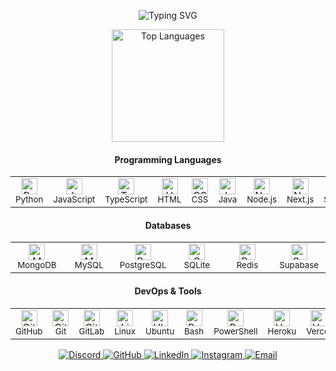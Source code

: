 
<p align="center">
  <img src="https://readme-typing-svg.demolab.com?font=Fira+Code&weight=600&size=21&duration=3000&pause=1000&color=3F8AFF&center=true&vCenter=true&random=false&width=600&lines=Welcome+to+my+GitHub+Profile!;Python+Developer+and+Automation+Engineer;Full-Stack+Web+and+AI+Developer;Software+Engineer+(Python+and+AI);Tech+Innovator+/+Product+Developer" alt="Typing SVG" />
</p>
<div align="center">
<!-- Top Languages -->
<img src="https://github-readme-stats.vercel.app/api/top-langs/?username=brutalharsh&layout=compact&hide_border=true&title_color=3F8AFF&text_color=c9d1d9&bg_color=0d1117&hide=Rust,Jinja,java,ruby,php,c%2B%2B,c%23,go,objective-c&langs_count=8" alt="Top Languages" height="180" />
</div>
<!-- Skills Section -->
<div align="center">
  <!-- Programming Languages -->
  <h4 align="center">Programming Languages</h4>
  <table align="center">
    <tr>
      <td align="center" width="70">
        <img src="https://skillicons.dev/icons?i=python" alt="Python" width="26" height="26" />
        <br><sub>Python</sub>
      </td>
      <td align="center" width="70">
        <img src="https://skillicons.dev/icons?i=js" alt="JavaScript" width="26" height="26" />
        <br><sub>JavaScript</sub>
      </td>
      <td align="center" width="70">
        <img src="https://skillicons.dev/icons?i=ts" alt="TypeScript" width="26" height="26" />
        <br><sub>TypeScript</sub>
      </td>
      <td align="center" width="70">
        <img src="https://skillicons.dev/icons?i=html" alt="HTML" width="26" height="26" />
        <br><sub>HTML</sub>
      </td>
      <td align="center" width="70">
        <img src="https://skillicons.dev/icons?i=css" alt="CSS" width="26" height="26" />
        <br><sub>CSS</sub>
      </td>
      <td align="center" width="70">
        <img src="https://skillicons.dev/icons?i=java" alt="Java" width="26" height="26" />
        <br><sub>Java</sub>
      </td>
      <td align="center" width="70">
        <img src="https://skillicons.dev/icons?i=nodejs" alt="Node.js" width="26" height="26" />
        <br><sub>Node.js</sub>
      </td>
      <td align="center" width="70">
        <img src="https://skillicons.dev/icons?i=nextjs" alt="Next.js" width="26" height="26" />
        <br><sub>Next.js</sub>
      </td>
      <td align="center" width="70">
        <img src="https://skillicons.dev/icons?i=swift" alt="Swift" width="26" height="26" />
        <br><sub>Swift</sub>
      </td>
      <td align="center" width="70">
        <img src="https://skillicons.dev/icons?i=kotlin" alt="Kotlin" width="26" height="26" />
        <br><sub>Kotlin</sub>
      </td>
    </tr>
  </table>
  <!-- Databases -->
  <h4 align="center">Databases</h4>
  <table align="center">
    <tr>
      <td align="center" width="70">
        <img src="https://skillicons.dev/icons?i=mongodb" alt="MongoDB" width="26" height="26" />
        <br><sub>MongoDB</sub>
      </td>
      <td align="center" width="70">
        <img src="https://skillicons.dev/icons?i=mysql" alt="MySQL" width="26" height="26" />
        <br><sub>MySQL</sub>
      </td>
      <td align="center" width="70">
        <img src="https://skillicons.dev/icons?i=postgres" alt="PostgreSQL" width="26" height="26" />
        <br><sub>PostgreSQL</sub>
      </td>
      <td align="center" width="70">
        <img src="https://skillicons.dev/icons?i=sqlite" alt="SQLite" width="26" height="26" />
        <br><sub>SQLite</sub>
      </td>
      <td align="center" width="70">
        <img src="https://skillicons.dev/icons?i=redis" alt="Redis" width="26" height="26" />
        <br><sub>Redis</sub>
      </td>
      <td align="center" width="70">
        <img src="https://skillicons.dev/icons?i=supabase" alt="Supabase" width="26" height="26" />
        <br><sub>Supabase</sub>
      </td>
    </tr>
  </table>
  <!-- DevOps & Tools -->
  <h4 align="center">DevOps & Tools</h4>
  <table align="center">
    <tr>
      <td align="center" width="70">
        <img src="https://skillicons.dev/icons?i=github" alt="GitHub" width="26" height="26" />
        <br><sub>GitHub</sub>
      </td>
      <td align="center" width="70">
        <img src="https://skillicons.dev/icons?i=git" alt="Git" width="26" height="26" />
        <br><sub>Git</sub>
      </td>
      <td align="center" width="70">
        <img src="https://skillicons.dev/icons?i=gitlab" alt="GitLab" width="26" height="26" />
        <br><sub>GitLab</sub>
      </td>
      <td align="center" width="70">
        <img src="https://skillicons.dev/icons?i=linux" alt="Linux" width="26" height="26" />
        <br><sub>Linux</sub>
      </td>
      <td align="center" width="70">
        <img src="https://skillicons.dev/icons?i=ubuntu" alt="Ubuntu" width="26" height="26" />
        <br><sub>Ubuntu</sub>
      </td>
      <td align="center" width="70">
        <img src="https://skillicons.dev/icons?i=bash" alt="Bash" width="26" height="26" />
        <br><sub>Bash</sub>
      </td>
      <td align="center" width="70">
        <img src="https://skillicons.dev/icons?i=powershell" alt="PowerShell" width="26" height="26" />
        <br><sub>PowerShell</sub>
      </td>
      <td align="center" width="70">
        <img src="https://skillicons.dev/icons?i=heroku" alt="Heroku" width="26" height="26" />
        <br><sub>Heroku</sub>
      </td>
      <td align="center" width="70">
        <img src="https://skillicons.dev/icons?i=vercel" alt="Vercel" width="26" height="26" />
        <br><sub>Vercel</sub>
      </td>
      <td align="center" width="70">
        <img src="https://skillicons.dev/icons?i=azure" alt="Azure" width="26" height="26" />
        <br><sub>Azure</sub>
      </td>
      <td align="center" width="70">
        <img src="https://skillicons.dev/icons?i=gcp" alt="GCP" width="26" height="26" />
        <br><sub>GCP</sub>
      </td>
    </tr>
  </table>
</div>
<!-- Social Links with Badges -->
<div align="center">
  <a href="https://discordapp.com/users/271140080188522497">
    <img src="https://img.shields.io/badge/Discord-5865F2?style=flat&logo=discord&logoColor=white" alt="Discord" />
  </a>
  <a href="https://github.com/brutalharsh">
    <img src="https://img.shields.io/badge/GitHub-100000?style=flat&logo=github&logoColor=white" alt="GitHub" />
  </a>
  <a href="https://linkedin.com/in/harsh-kadyan">
    <img src="https://img.shields.io/badge/LinkedIn-0077B5?style=flat&logo=linkedin&logoColor=white" alt="LinkedIn" />
  </a>
  <a href="https://instagram.com/brutal_harsh">
    <img src="https://img.shields.io/badge/Instagram-E4405F?style=flat&logo=instagram" alt="Instagram" />
  </a>
  <a href="mailto:harshkadyan099@gmail.com">
    <img src="https://img.shields.io/badge/Email-D14836?style=flat&logo=gmail&logoColor=white" alt="Email" />
  </a>
</div>